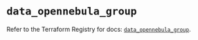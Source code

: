 # `data_opennebula_group`

Refer to the Terraform Registry for docs: [`data_opennebula_group`](https://registry.terraform.io/providers/opennebula/opennebula/1.5.0/docs/data-sources/group).
